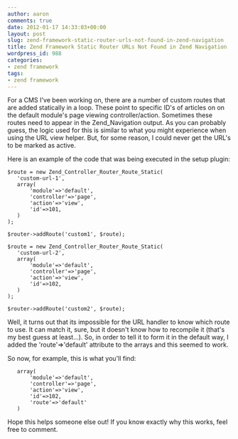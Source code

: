 ```yaml
---
author: aaron
comments: true
date: 2012-01-17 14:33:03+00:00
layout: post
slug: zend-framework-static-router-urls-not-found-in-zend-navigation
title: Zend Framework Static Router URLs Not Found in Zend Navigation
wordpress_id: 988
categories:
- zend framework
tags:
- zend framework
---
```


For a CMS I've been working on, there are a number of custom routes that are added statically in a loop.  These point to specific ID's of articles on on the default module's page viewing controller/action.  Sometimes these routes need to appear in the Zend_Navigation output.  As you can probably guess, the logic used for this is similar to what you might experience when using the URL view helper.  But, for some reason, I could never get the URL's to be marked as active.

Here is an example of the code that was being executed in the setup plugin:


    
    
    $route = new Zend_Controller_Router_Route_Static(
       'custom-url-1',
       array(
           'module'=>'default',
           'controller'=>'page',
           'action'=>'view',
           'id'=>101,
       )
    );
    	        	
    $router->addRoute('custom1', $route);
    
    $route = new Zend_Controller_Router_Route_Static(
       'custom-url-2',
       array(
           'module'=>'default',
           'controller'=>'page',
           'action'=>'view',
           'id'=>102,
       )
    );
    	        	
    $router->addRoute('custom2', $route);
    



Well, it turns out that its impossible for the URL handler to know which route to use.  It can match it, sure, but it doesn't know how to recompile it (that's my best guess at least...).  So, in order to tell it to form it in the default way, I added the 'route'=>'default' attribute to the arrays and this seemed to work.

So now, for example, this is what you'll find:


    
    
       array(
           'module'=>'default',
           'controller'=>'page',
           'action'=>'view',
           'id'=>102,
           'route'=>'default'
       )
    



Hope this helps someone else out!  If you know exactly why this works, feel free to comment.
